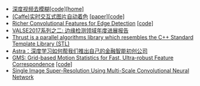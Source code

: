 - [深度视频去模糊](https://arxiv.org/abs/1611.08387)[[code]](https://github.com/shuochsu/DeepVideoDeblurring)[[home]](http://www.cs.ubc.ca/labs/imager/tr/2017/DeepVideoDeblurring/)
- [(Caffe)实时交互式图片自动着色](https://github.com/junyanz/interactive-deep-colorization) [[paper]](https://arxiv.org/abs/1705.02999)[[code]](https://richzhang.github.io/ideepcolor/)
- [Richer Convolutional Features for Edge Detection](https://arxiv.org/abs/1612.02103) [[code]](https://github.com/yun-liu/rcf)
- [VALSE2017系列之二: 边缘检测领域年度进展报告](https://mp.weixin.qq.com/s?__biz=MzI1NTE4NTUwOQ==&mid=2650326339&idx=1&sn=2b2ac5e340ce58881c84a98bbd67de9b)
- [Thrust is a parallel algorithms library which resembles the C++ Standard Template Library (STL)](https://github.com/thrust/thrust)
- [Astra：深度学习如何帮我们推出自己的金融智能初创公司](https://pan.baidu.com/s/1pK7w50f)
- [GMS: Grid-based Motion Statistics for Fast, Ultra-robust Feature Correspondence](http://jwbian.net/gms) [[code]](https://github.com/JiawangBian/GMS-Feature-Matcher)
- [Single Image Super-Resolution Using Multi-Scale Convolutional Neural Network](https://arxiv.org/abs/1705.05084)